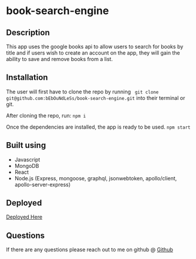 # book-search-engine

## Description
This app uses the google books api to allow users to search for books by title and if users wish to create an account on the app, they will gain the ability to save and remove books from a list.

## Installation

The user will first have to clone the repo by running 
``` git clone git@github.com:bEbOuNdLeSs/book-search-engine.git```
into their terminal or git. 

After cloning the repo, run:
```npm i```

Once the dependencies are installed, the app is ready to be used. 
```npm start```

## Built using
- Javascript
- MongoDB
- React
- Node.js (Express, mongoose, graphql, jsonwebtoken, apollo/client, apollo-server-express)

## Deployed 
[Deployed Here](https://dashboard.heroku.com/apps/google-bookstore-yes)

## Questions
If there are any questions please reach out to me on github @ [Github](https://github.com/bEbOuNdLeSs)
